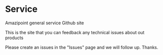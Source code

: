 # Service
Amazipoint general service Github site

This is the site that you can feedback any technical issues about out products

Please create an issues in the "Issues" page and we will follow up. Thanks.
